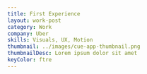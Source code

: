 ```yaml
---
title: First Experience
layout: work-post
category: Work
company: Uber
skills: Visuals, UX, Motion
thumbnail: ../images/cue-app-thumbnail.png
thumbnailDesc: Lorem ipsum dolor sit amet
keyColor: ftre
---
```

